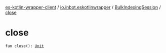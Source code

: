 [es-kotlin-wrapper-client](../../index.md) / [io.inbot.eskotlinwrapper](../index.md) / [BulkIndexingSession](index.md) / [close](./close.md)

# close

`fun close(): `[`Unit`](https://kotlinlang.org/api/latest/jvm/stdlib/kotlin/-unit/index.html)